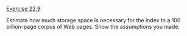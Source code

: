 [Exercise 22.9](ex_9/)

Estimate how much storage space is necessary for the index to a 100
billion-page corpus of Web pages. Show the assumptions you made.

